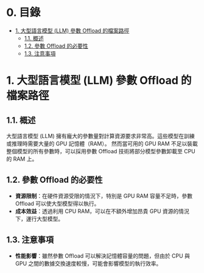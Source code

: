 # 0. 目錄
- [1. 大型語言模型 (LLM) 參數 Offload 的檔案路徑](#1-大型語言模型-llm-參數-offload-的檔案路徑)
  - [1.1. 概述](#11-概述)
  - [1.2. 參數 Offload 的必要性](#12-參數-offload-的必要性)
  - [1.3. 注意事項](#13-注意事項)


# 1. 大型語言模型 (LLM) 參數 Offload 的檔案路徑


## 1.1. 概述
大型語言模型 (LLM) 擁有龐大的參數量對計算資源要求非常高。這些模型在訓練或推理時需要大量的 GPU 記憶體（RAM）。
然而當可用的 GPU RAM 不足以裝載整個模型的所有參數時，可以採用參數 Offload 技術將部分模型參數卸載至 CPU 的 RAM 上。


## 1.2. 參數 Offload 的必要性
- **資源限制**：在硬件資源受限的情況下，特別是 GPU RAM 容量不足時，參數 Offload 可以使大型模型得以執行。
- **成本效益**：透過利用 CPU RAM，可以在不額外增加昂貴 GPU 資源的情況下，運行大型模型。


## 1.3. 注意事項
- **性能影響**：雖然參數 Offload 可以解決記憶體容量的問題，但由於 CPU 與 GPU 之間的數據交換速度較慢，可能會影響模型的執行效率。

